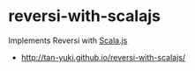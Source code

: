 # reversi-with-scalajs

Implements Reversi with [Scala.js](http://www.scala-js.org/)
- http://tan-yuki.github.io/reversi-with-scalajs/
